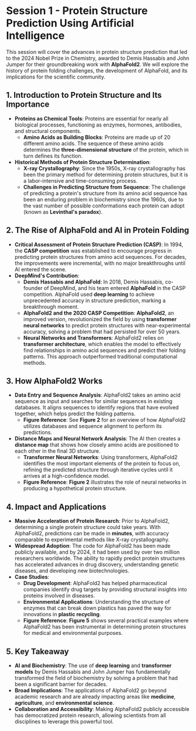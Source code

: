 # Session 1 - Protein Structure Prediction Using Artificial Intelligence

This session will cover the advances in protein structure prediction that led to the 2024 Nobel Prize in Chemistry, awarded to Demis Hassabis and John Jumper for their groundbreaking work with **AlphaFold2**. We will explore the history of protein folding challenges, the development of AlphaFold, and its implications for the scientific community.

## 1. Introduction to Protein Structure and Its Importance

- **Proteins as Chemical Tools**: Proteins are essential for nearly all biological processes, functioning as enzymes, hormones, antibodies, and structural components.
  - **Amino Acids as Building Blocks**: Proteins are made up of 20 different amino acids. The sequence of these amino acids determines the **three-dimensional structure** of the protein, which in turn defines its function.
- **Historical Methods of Protein Structure Determination**:
  - **X-ray Crystallography**: Since the 1950s, X-ray crystallography has been the primary method for determining protein structures, but it is a labor-intensive and time-consuming process.
  - **Challenges in Predicting Structure from Sequence**: The challenge of predicting a protein's structure from its amino acid sequence has been an enduring problem in biochemistry since the 1960s, due to the vast number of possible conformations each protein can adopt (known as **Levinthal's paradox**).

## 2. The Rise of AlphaFold and AI in Protein Folding

- **Critical Assessment of Protein Structure Prediction (CASP)**: In 1994, the **CASP competition** was established to encourage progress in predicting protein structures from amino acid sequences. For decades, the improvements were incremental, with no major breakthroughs until AI entered the scene.
- **DeepMind's Contribution**:
  - **Demis Hassabis and AlphaFold**: In 2018, Demis Hassabis, co-founder of DeepMind, and his team entered **AlphaFold** in the CASP competition. AlphaFold used **deep learning** to achieve unprecedented accuracy in structure prediction, marking a breakthrough moment.
  - **AlphaFold2 and the 2020 CASP Competition**: **AlphaFold2**, an improved version, revolutionized the field by using **transformer neural networks** to predict protein structures with near-experimental accuracy, solving a problem that had persisted for over 50 years.
  - **Neural Networks and Transformers**: AlphaFold2 relies on **transformer architecture**, which enables the model to effectively find relationships in amino acid sequences and predict their folding patterns. This approach outperformed traditional computational methods.

## 3. How AlphaFold2 Works

- **Data Entry and Sequence Analysis**: AlphaFold2 takes an amino acid sequence as input and searches for similar sequences in existing databases. It aligns sequences to identify regions that have evolved together, which helps predict the folding patterns.
  - **Figure Reference**: See **Figure 2** for an overview of how AlphaFold2 utilizes databases and sequence alignment to perform its predictions.
- **Distance Maps and Neural Network Analysis**: The AI then creates a **distance map** that shows how closely amino acids are positioned to each other in the final 3D structure.
  - **Transformer Neural Networks**: Using transformers, AlphaFold2 identifies the most important elements of the protein to focus on, refining the predicted structure through iterative cycles until it arrives at a high-confidence model.
  - **Figure Reference**: **Figure 2** illustrates the role of neural networks in producing a hypothetical protein structure.

## 4. Impact and Applications

- **Massive Acceleration of Protein Research**: Prior to AlphaFold2, determining a single protein structure could take years. With AlphaFold2, predictions can be made in **minutes**, with accuracy comparable to experimental methods like X-ray crystallography.
- **Widespread Adoption**: The code for AlphaFold2 has been made publicly available, and by 2024, it had been used by over two million researchers worldwide. The ability to rapidly predict protein structures has accelerated advances in drug discovery, understanding genetic diseases, and developing new biotechnologies.
- **Case Studies**:
  - **Drug Development**: AlphaFold2 has helped pharmaceutical companies identify drug targets by providing structural insights into proteins involved in diseases.
  - **Environmental Applications**: Understanding the structure of enzymes that can break down plastics has paved the way for innovations in **plastic recycling**.
  - **Figure Reference**: **Figure 5** shows several practical examples where AlphaFold2 has been instrumental in determining protein structures for medical and environmental purposes.

## 5. Key Takeaway

- **AI and Biochemistry**: The use of **deep learning** and **transformer models** by Demis Hassabis and John Jumper has fundamentally transformed the field of biochemistry by solving a problem that had been a significant barrier for decades.
- **Broad Implications**: The applications of AlphaFold2 go beyond academic research and are already impacting areas like **medicine**, **agriculture**, and **environmental science**.
- **Collaboration and Accessibility**: Making AlphaFold2 publicly accessible has democratized protein research, allowing scientists from all disciplines to leverage this powerful tool.

